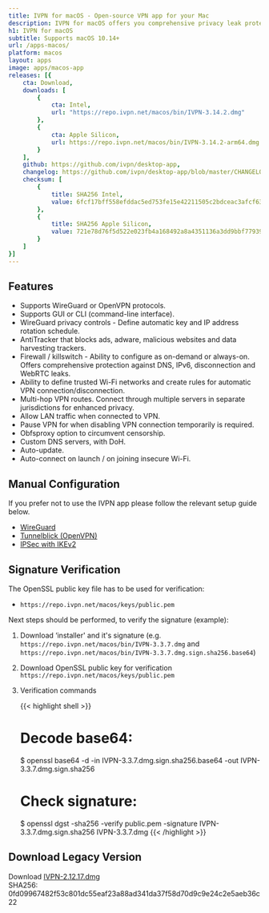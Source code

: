 ```yaml
---
title: IVPN for macOS - Open-source VPN app for your Mac
description: IVPN for macOS offers you comprehensive privacy leak protection with the IVPN firewall, automatic connection on insecure Wi-Fi and Multi-hop.
h1: IVPN for macOS
subtitle: Supports macOS 10.14+
url: /apps-macos/
platform: macos
layout: apps
image: apps/macos-app
releases: [{
    cta: Download,
    downloads: [
        {
            cta: Intel,
            url: "https://repo.ivpn.net/macos/bin/IVPN-3.14.2.dmg"
        },
        {
            cta: Apple Silicon,
            url: https://repo.ivpn.net/macos/bin/IVPN-3.14.2-arm64.dmg
        }
    ],
    github: https://github.com/ivpn/desktop-app,
    changelog: https://github.com/ivpn/desktop-app/blob/master/CHANGELOG.md,
    checksum: [
        {
            title: SHA256 Intel,
            value: 6fcf17bff558efddac5ed753fe15e42211505c2bdceac3afcf63f12e325874c6
        },
        {
            title: SHA256 Apple Silicon,
            value: 721e78d76f5d522e023fb4a168492a8a4351136a3dd9bbf77939fc49df31973e
        }
    ]
}]
---
```

## Features

- Supports WireGuard or OpenVPN protocols.
- Supports GUI or CLI (command-line interface).
- WireGuard privacy controls - Define automatic key and IP address rotation schedule.
- AntiTracker that blocks ads, adware, malicious websites and data harvesting trackers.
- Firewall / killswitch - Ability to configure as on-demand or always-on. Offers comprehensive protection against DNS, IPv6, disconnection and WebRTC leaks.
- Ability to define trusted Wi-Fi networks and create rules for automatic VPN connection/disconnection.
- Multi-hop VPN routes. Connect through multiple servers in separate jurisdictions for enhanced privacy.
- Allow LAN traffic when connected to VPN.
- Pause VPN for when disabling VPN connection temporarily is required.
- Obfsproxy option to circumvent censorship.
- Custom DNS servers, with DoH.
- Auto-update.
- Auto-connect on launch / on joining insecure Wi-Fi.

## Manual Configuration

If you prefer not to use the IVPN app please follow the relevant setup guide below.

- [WireGuard](/setup/macos-wireguard/)
- [Tunnelblick (OpenVPN)](/setup/macos-openvpn-tunnelblick/)  
- [IPSec with IKEv2](/setup/macos-ipsec-with-ikev2/)   

## Signature Verification

The OpenSSL public key file has to be used for verification:

* `https://repo.ivpn.net/macos/keys/public.pem`

Next steps should be performed, to verify the signature (example):

1.  Download ‘installer' and it's signature (e.g. `https://repo.ivpn.net/macos/bin/IVPN-3.3.7.dmg` and `https://repo.ivpn.net/macos/bin/IVPN-3.3.7.dmg.sign.sha256.base64`)
2.  Download OpenSSL public key for verification `https://repo.ivpn.net/macos/keys/public.pem`
3.  Verification commands 

    {{< highlight shell >}}
    # Decode base64:
    $ openssl base64 -d -in IVPN-3.3.7.dmg.sign.sha256.base64 -out IVPN-3.3.7.dmg.sign.sha256
    # Check signature:
    $ openssl dgst -sha256 -verify public.pem -signature IVPN-3.3.7.dmg.sign.sha256 IVPN-3.3.7.dmg
    {{< /highlight >}}

## Download Legacy Version

Download [IVPN-2.12.17.dmg](https://cdn.ivpn.net/releases/osx/IVPN-2.12.17.dmg)  
SHA256: 0fd09967482f53c801dc55eaf23a88ad341da37f58d70d9c9e24c2e5aeb36c22  
